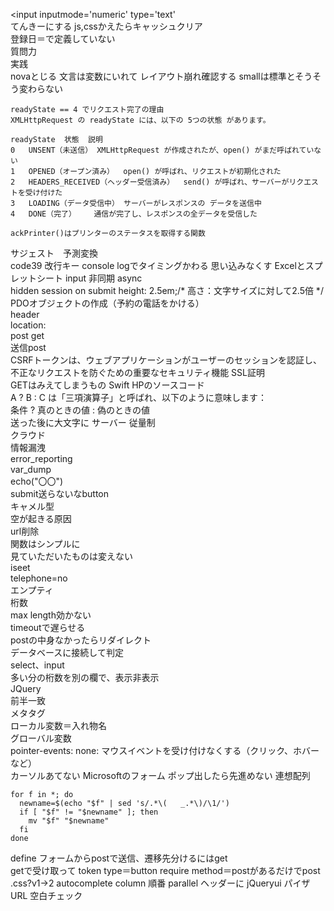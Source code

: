 <input inputmode='numeric'  type='text'  
てんきーにする 
js,cssかえたらキャッシュクリア  
登録日＝で定義していない  
質問力  
実践  
novaとじる
文言は変数にいれて
レイアウト崩れ確認する
smallは標準とそうそう変わらない
```
readyState == 4 でリクエスト完了の理由
XMLHttpRequest の readyState には、以下の 5つの状態 があります。

readyState	状態	説明
0	UNSENT（未送信）	XMLHttpRequest が作成されたが、open() がまだ呼ばれていない
1	OPENED（オープン済み）	open() が呼ばれ、リクエストが初期化された
2	HEADERS_RECEIVED（ヘッダー受信済み）	send() が呼ばれ、サーバーがリクエストを受け付けた
3	LOADING（データ受信中）	サーバーがレスポンスの データを送信中
4	DONE（完了）	通信が完了し、レスポンスの全データを受信した
 ```
```
ackPrinter()はプリンターのステータスを取得する関数
```
サジェスト　予測変換  
code39
改行キー
console logでタイミングかわる
思い込みなくす
Excelとスプレットシート
input
非同期
async  
hidden
session
on submit
height: 2.5em;/* 高さ：文字サイズに対して2.5倍 */  
PDOオブジェクトの作成（予約の電話をかける）  
header  
location:  
post get  
送信post  
CSRFトークンは、ウェブアプリケーションがユーザーのセッションを認証し、不正なリクエストを防ぐための重要なセキュリティ機能
SSL証明  
GETはみえてしまうもの
Swift
HPのソースコード  
 A ? B : C は「三項演算子」と呼ばれ、以下のように意味します：  
条件 ? 真のときの値 : 偽のときの値  
送った後に大文字に
サーバー
従量制  
クラウド  
情報漏洩  
error_reporting  
var_dump  
echo("〇〇")  
submit送らないなbutton  
キャメル型  
空が起きる原因  
url削除  
関数はシンプルに  
見ていただいたものは変えない  
iseet  
telephone=no  
エンプティ  
桁数  
max length効かない  
timeoutで遅らせる  
postの中身なかったらリダイレクト  
データベースに接続して判定  
select、input  
多い分の桁数を別の欄で、表示非表示  
JQuery  
前半一致  
メタタグ  
ローカル変数＝入れ物名  
グローバル変数  
pointer-events: none: マウスイベントを受け付けなくする（クリック、ホバーなど）  
カーソルあてない
Microsoftのフォーム
ポップ出したら先進めない
連想配列
```
for f in *; do
  newname=$(echo "$f" | sed 's/.*\(   _.*\)/\1/')
  if [ "$f" != "$newname" ]; then
    mv "$f" "$newname"
  fi
done
```
define
フォームからpostで送信、遷移先分けるにはget  
getで受け取って
token
type＝button
require
method＝postがあるだけでpost
.css?v1→2
autocomplete
column
順番
parallel
ヘッダーに
jQueryui
パイザ
URL
空白チェック
